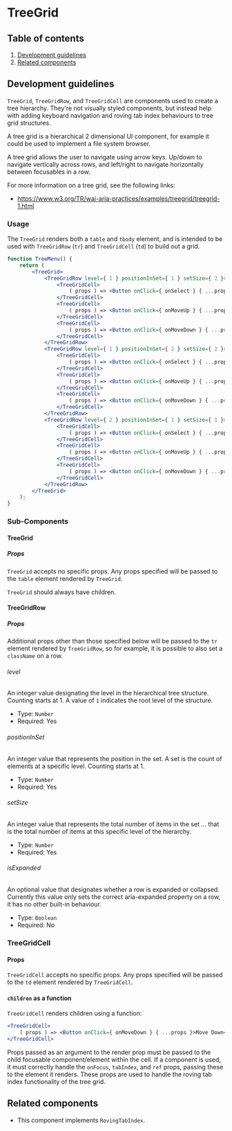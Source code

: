 # TreeGrid

## Table of contents

1. [Development guidelines](#development-guidelines)
2. [Related components](#related-components)

## Development guidelines

`TreeGrid`, `TreeGridRow`, and `TreeGridCell` are components used to create a tree hierarchy. They're not visually styled components, but instead help with adding keyboard navigation and roving tab index behaviours to tree grid structures.

A tree grid is a hierarchical 2 dimensional UI component, for example it could be used to implement a file system browser.

A tree grid allows the user to navigate using arrow keys. Up/down to navigate vertically across rows, and left/right to navigate horizontally between focusables in a row.

For more information on a tree grid, see the following links:

- https://www.w3.org/TR/wai-aria-practices/examples/treegrid/treegrid-1.html

### Usage

The `TreeGrid` renders both a `table` and `tbody` element, and is intended to be used with `TreeGridRow` (`tr`) and `TreeGridCell` (`td`) to build out a grid.

```jsx
function TreeMenu() {
	return (
		<TreeGrid>
			<TreeGridRow level={ 1 } positionInSet={ 1 } setSize={ 2 }>
				<TreeGridCell>
					( props ) => <Button onClick={ onSelect } { ...props }>Select</Button>
				</TreeGridCell>
				<TreeGridCell>
					( props ) => <Button onClick={ onMoveUp } { ...props }>Move Up</Button>
				</TreeGridCell>
				<TreeGridCell>
					( props ) => <Button onClick={ onMoveDown } { ...props }>Move Down</Button>
				</TreeGridCell>
			</TreeGridRow>
			<TreeGridRow level={ 1 } positionInSet={ 2 } setSize={ 2 }>
				<TreeGridCell>
					( props ) => <Button onClick={ onSelect } { ...props }>Select</Button>
				</TreeGridCell>
				<TreeGridCell>
					( props ) => <Button onClick={ onMoveUp } { ...props }>Move Up</Button>
				</TreeGridCell>
				<TreeGridCell>
					( props ) => <Button onClick={ onMoveDown } { ...props }>Move Down</Button>
				</TreeGridCell>
			</TreeGridRow>
			<TreeGridRow level={ 2 } positionInSet={ 1 } setSize={ 1 }>
				<TreeGridCell>
					( props ) => <Button onClick={ onSelect } { ...props }>Select</Button>
				</TreeGridCell>
				<TreeGridCell>
					( props ) => <Button onClick={ onMoveUp } { ...props }>Move Up</Button>
				</TreeGridCell>
				<TreeGridCell>
					( props ) => <Button onClick={ onMoveDown } { ...props }>Move Down</Button>
				</TreeGridCell>
			</TreeGridRow>
		</TreeGrid>
	);
}
```

### Sub-Components

#### TreeGrid

##### Props

`TreeGrid` accepts no specific props. Any props specified will be passed to the `table` element rendered by `TreeGrid`.

`TreeGrid` should always have children.

#### TreeGridRow

##### Props

Additional props other than those specified below will be passed to the `tr` element rendered by `TreeGridRow`, so for example, it is possible to also set a `className` on a row.

###### level

An integer value designating the level in the hierarchical tree structure. Counting starts at 1. A value of `1` indicates the root level of the structure.

- Type: `Number`
- Required: Yes

###### positionInSet

An integer value that represents the position in the set. A set is the count of elements at a specific level. Counting starts at 1.

- Type: `Number`
- Required: Yes

###### setSize

An integer value that represents the total number of items in the set ... that is the total number of items at this specific level of the hierarchy.

- Type: `Number`
- Required: Yes

###### isExpanded

An optional value that designates whether a row is expanded or collapsed. Currently this value only sets the correct aria-expanded property on a row, it has no other built-in behaviour.

- Type: `Boolean`
- Required: No

### TreeGridCell

#### Props

`TreeGridCell` accepts no specific props. Any props specified will be passed to the `td` element rendered by `TreeGridCell`.

#### `children` as a function

`TreeGridCell` renders children using a function:

```jsx
<TreeGridCell>
	( props ) => <Button onClick={ onMoveDown } { ...props }>Move Down</Button>
</TreeGridCell>
```

Props passed as an argument to the render prop must be passed to the child focusable component/element within the cell. If a component is used, it must correctly handle the `onFocus`, `tabIndex`, and `ref` props, passing these to the element it renders. These props are used to handle the roving tab index functionality of the tree grid.

## Related components
- This component implements `RovingTabIndex`.

